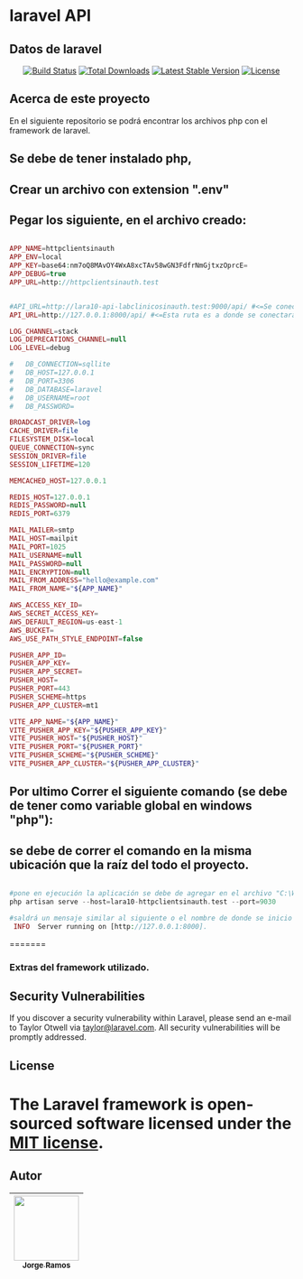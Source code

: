 
# laravel API

## Datos de laravel
<p align="center">
<a href="https://github.com/laravel/framework/actions"><img src="https://github.com/laravel/framework/workflows/tests/badge.svg" alt="Build Status"></a>
<a href="https://packagist.org/packages/laravel/framework"><img src="https://img.shields.io/packagist/dt/laravel/framework" alt="Total Downloads"></a>
<a href="https://packagist.org/packages/laravel/framework"><img src="https://img.shields.io/packagist/v/laravel/framework" alt="Latest Stable Version"></a>
<a href="https://packagist.org/packages/laravel/framework"><img src="https://img.shields.io/packagist/l/laravel/framework" alt="License"></a>
</p>

## Acerca de este proyecto

En el siguiente repositorio se podrá encontrar los archivos php con el framework de laravel.


## Se debe de tener instalado php,

## Crear un archivo con extension ".env"
## Pegar los siguiente, en el archivo creado:

```php

APP_NAME=httpclientsinauth
APP_ENV=local
APP_KEY=base64:nm7oQ8MAvOY4WxA8xcTAv58wGN3FdfrNmGjtxzOprcE=
APP_DEBUG=true
APP_URL=http://httpclientsinauth.test


#API_URL=http://lara10-api-labclinicosinauth.test:9000/api/ #<=Se conectara este proyecto si esta #des-comentado
API_URL=http://127.0.0.1:8000/api/ #<=Esta ruta es a donde se conectara este proyecto

LOG_CHANNEL=stack
LOG_DEPRECATIONS_CHANNEL=null
LOG_LEVEL=debug

#   DB_CONNECTION=sqllite
#   DB_HOST=127.0.0.1
#   DB_PORT=3306
#   DB_DATABASE=laravel
#   DB_USERNAME=root
#   DB_PASSWORD=

BROADCAST_DRIVER=log
CACHE_DRIVER=file
FILESYSTEM_DISK=local
QUEUE_CONNECTION=sync
SESSION_DRIVER=file
SESSION_LIFETIME=120

MEMCACHED_HOST=127.0.0.1

REDIS_HOST=127.0.0.1
REDIS_PASSWORD=null
REDIS_PORT=6379

MAIL_MAILER=smtp
MAIL_HOST=mailpit
MAIL_PORT=1025
MAIL_USERNAME=null
MAIL_PASSWORD=null
MAIL_ENCRYPTION=null
MAIL_FROM_ADDRESS="hello@example.com"
MAIL_FROM_NAME="${APP_NAME}"

AWS_ACCESS_KEY_ID=
AWS_SECRET_ACCESS_KEY=
AWS_DEFAULT_REGION=us-east-1
AWS_BUCKET=
AWS_USE_PATH_STYLE_ENDPOINT=false

PUSHER_APP_ID=
PUSHER_APP_KEY=
PUSHER_APP_SECRET=
PUSHER_HOST=
PUSHER_PORT=443
PUSHER_SCHEME=https
PUSHER_APP_CLUSTER=mt1

VITE_APP_NAME="${APP_NAME}"
VITE_PUSHER_APP_KEY="${PUSHER_APP_KEY}"
VITE_PUSHER_HOST="${PUSHER_HOST}"
VITE_PUSHER_PORT="${PUSHER_PORT}"
VITE_PUSHER_SCHEME="${PUSHER_SCHEME}"
VITE_PUSHER_APP_CLUSTER="${PUSHER_APP_CLUSTER}"

```
## Por ultimo Correr el siguiente comando (se debe de tener como variable global en windows "php"):
## se debe de correr el comando en la misma ubicación que la raíz del todo el proyecto.

```php

#pone en ejecución la aplicación se debe de agregar en el archivo "C:\Windows\System32\drivers\etc".
php artisan serve --host=lara10-httpclientsinauth.test --port=9030

#saldrá un mensaje similar al siguiente o el nombre de donde se inicio el server:
 INFO  Server running on [http://127.0.0.1:8000].


```
=======
### Extras del framework utilizado.

## Security Vulnerabilities

If you discover a security vulnerability within Laravel, please send an e-mail to Taylor Otwell via [taylor@laravel.com](mailto:taylor@laravel.com). All security vulnerabilities will be promptly addressed.

## License

The Laravel framework is open-sourced software licensed under the [MIT license](https://opensource.org/licenses/MIT).
=======


## Autor

| [<img src="https://avatars.githubusercontent.com/u/8519258?v=4" width=115><br><sub>Jorge Ramos</sub>](https://github.com/sonic-alex2) |
| :---: |
